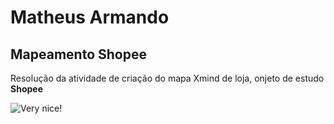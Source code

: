 # Matheus Armando
## Mapeamento Shopee
Resolução da atividade de criação do mapa Xmind de loja, onjeto de estudo **Shopee**

![Very nice!](https://dealerdirect.github.io/Memes/img/png/nice.png)
